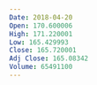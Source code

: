 ```yaml
---
Date: 2018-04-20
Open: 170.600006
High: 171.220001
Low: 165.429993
Close: 165.720001
Adj Close: 165.08342
Volume: 65491100
---
```

